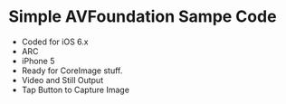 # Simple AVFoundation Sampe Code

* Coded for iOS 6.x
* ARC
* iPhone 5
* Ready for CoreImage stuff.
* Video and Still Output
* Tap Button to Capture Image
 
